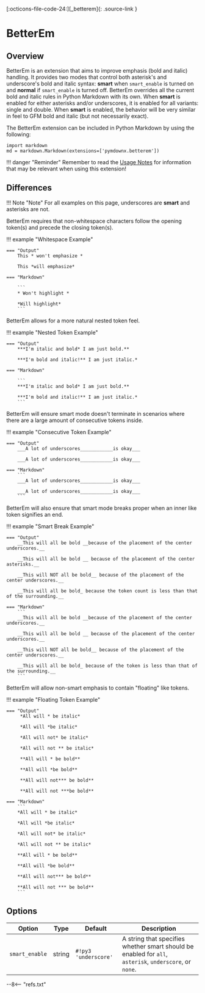 [:octicons-file-code-24:][_betterem]{: .source-link }

# BetterEm

## Overview

BetterEm is an extension that aims to improve emphasis (bold and italic) handling.  It provides two modes that control
both asterisk's and underscore's bold and italic syntax: **smart** when `smart_enable` is turned on and **normal** if
`smart_enable` is turned off.  BetterEm overrides all the current bold and italic rules in Python Markdown with its own.
When **smart** is enabled for either asterisks and/or underscores, it is enabled for all variants: single and double.
When **smart** is enabled, the behavior will be very similar in feel to GFM bold and italic (but not necessarily exact).

The BetterEm extension can be included in Python Markdown by using the following:

```py3
import markdown
md = markdown.Markdown(extensions=['pymdownx.betterem'])
```

!!! danger "Reminder"
    Remember to read the [Usage Notes](../usage_notes.md) for information that may be relevant when using this
    extension!

## Differences

!!! Note "Note"
    For all examples on this page, underscores are __smart__ and asterisks are not.

BetterEm requires that non-whitespace characters follow the opening token(s) and precede the closing token(s).

!!! example "Whitespace Example"

    === "Output"
        This * won't emphasize *

        This *will emphasize*

    === "Markdown"

        ```
        * Won't highlight *

        *Will highlight*
        ```

BetterEm allows for a more natural nested token feel.

!!! example "Nested Token Example"

    === "Output"
        ***I'm italic and bold* I am just bold.**

        ***I'm bold and italic!** I am just italic.*

    === "Markdown"

        ```
        ***I'm italic and bold* I am just bold.**

        ***I'm bold and italic!** I am just italic.*
        ```

BetterEm will ensure smart mode doesn't terminate in scenarios where there are a large amount of consecutive tokens
inside.

!!! example "Consecutive Token Example"

    === "Output"
        ___A lot of underscores____________is okay___

        ___A lot of underscores____________is okay___

    === "Markdown"
        ```
        ___A lot of underscores____________is okay___

        ___A lot of underscores____________is okay___
        ```

BetterEm will also ensure that smart mode breaks proper when an inner like token signifies an end.

!!! example "Smart Break Example"

    === "Output"
        __This will all be bold __because of the placement of the center underscores.__

        __This will all be bold __ because of the placement of the center asterisks.__

        __This will NOT all be bold__ because of the placement of the center underscores.__

        __This will all be bold_ because the token count is less than that of the surrounding.__

    === "Markdown"
        ```
        __This will all be bold __because of the placement of the center underscores.__

        __This will all be bold __ because of the placement of the center underscores.__

        __This will NOT all be bold__ because of the placement of the center underscores.__

        __This will all be bold_ because of the token is less than that of the surrounding.__
        ```


BetterEm will allow non-smart emphasis to contain "floating" like tokens.

!!! example "Floating Token Example"

    === "Output"
         *All will * be italic*

         *All will *be italic*

         *All will not* be italic*

         *All will not ** be italic*

         **All will * be bold**

         **All will *be bold**

         **All will not*** be bold**

         **All will not ***be bold**

    === "Markdown"
        ```
        *All will * be italic*

        *All will *be italic*

        *All will not* be italic*

        *All will not ** be italic*

        **All will * be bold**

        **All will *be bold**

        **All will not*** be bold**

        **All will not *** be bold**
        ```

## Options

Option         | Type   | Default             | Description
-------------- | ------ | ------------------- | -----------
`smart_enable` | string | `#!py3 'underscore'` | A string that specifies whether smart should be enabled for `all`, `asterisk`, `underscore`, or `none`.

--8<-- "refs.txt"
